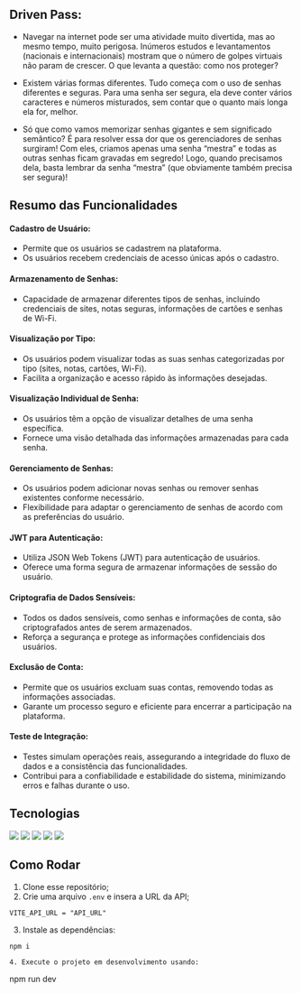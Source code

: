 ## Driven Pass:

* Navegar na internet pode ser uma atividade muito divertida, mas ao mesmo tempo, muito perigosa. Inúmeros estudos e levantamentos (nacionais e internacionais) mostram que o número de golpes virtuais não param de crescer. O que levanta a questão: como nos proteger?

* Existem várias formas diferentes. Tudo começa com o uso de senhas diferentes e seguras. Para uma senha ser segura, ela deve conter vários caracteres e números misturados, sem contar que o quanto mais longa ela for, melhor.

* Só que como vamos memorizar senhas gigantes e sem significado semântico? É para resolver essa dor que os gerenciadores de senhas surgiram! Com eles, criamos apenas uma senha “mestra” e todas as outras senhas ficam gravadas em segredo! Logo, quando precisamos dela, basta lembrar da senha “mestra” (que obviamente também precisa ser segura)!

## Resumo das Funcionalidades

#### Cadastro de Usuário:

- Permite que os usuários se cadastrem na plataforma.
- Os usuários recebem credenciais de acesso únicas após o cadastro.
#### Armazenamento de Senhas:

- Capacidade de armazenar diferentes tipos de senhas, incluindo credenciais de sites, notas seguras, informações de cartões e senhas de Wi-Fi.

#### Visualização por Tipo:

- Os usuários podem visualizar todas as suas senhas categorizadas por tipo (sites, notas, cartões, Wi-Fi).
- Facilita a organização e acesso rápido às informações desejadas.
#### Visualização Individual de Senha:

- Os usuários têm a opção de visualizar detalhes de uma senha específica.
- Fornece uma visão detalhada das informações armazenadas para cada senha.
#### Gerenciamento de Senhas:

- Os usuários podem adicionar novas senhas ou remover senhas existentes conforme necessário.
- Flexibilidade para adaptar o gerenciamento de senhas de acordo com as preferências do usuário.
#### JWT para Autenticação:

- Utiliza JSON Web Tokens (JWT) para autenticação de usuários.
- Oferece uma forma segura de armazenar informações de sessão do usuário.
#### Criptografia de Dados Sensíveis:

- Todos os dados sensíveis, como senhas e informações de conta, são criptografados antes de serem armazenados.
- Reforça a segurança e protege as informações confidenciais dos usuários.
#### Exclusão de Conta:

- Permite que os usuários excluam suas contas, removendo todas as informações associadas.
- Garante um processo seguro e eficiente para encerrar a participação na plataforma.

#### Teste de Integração:

- Testes simulam operações reais, assegurando a integridade do fluxo de dados e a consistência das funcionalidades.
- Contribui para a confiabilidade e estabilidade do sistema, minimizando erros e falhas durante o uso.

## Tecnologias 

[![](https://img.shields.io/badge/TypeScript-007ACC?style=for-the-badge&logo=typescript&logoColor=white)]()
[![](https://img.shields.io/badge/React-20232A?style=for-the-badge&logo=react&logoColor=61DAFB)]()
[![](https://img.shields.io/badge/React_Router-CA4245?style=for-the-badge&logo=react-router&logoColor=white)]()
[![](https://img.shields.io/badge/styled--components-DB7093?style=for-the-badge&logo=styled-components&logoColor=whitee)]()
[![](https://img.shields.io/badge/GIT-E44C30?style=for-the-badge&logo=git&logoColor=white)]()

## Como Rodar
1. Clone esse repositório;
2. Crie uma arquivo `.env` e insera a URL da API;
```
VITE_API_URL = "API_URL" 
```
3. Instale as dependências:
```
npm i
```
```
4. Execute o projeto em desenvolvimento usando:
```
npm run dev

